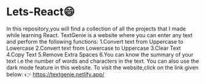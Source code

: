 # Lets-React😄
In this repository,you will find a collection of all the projects that I made while learning React.
TextGenie is a website where you can enter any text and perform the following functions:
1.Convert text from Uppercase to Lowercase
2.Convert text from Lowercase to  Uppercase
3.Clear Text
4.Copy Text
5.Remove Extra Spaces
6.You can know the summary of your text i.e the number of words and characters in the text.
You can also use the dark mode feature in this website.
To visit the website,click on the link given below:
👉 https://textgenie.netlify.app/

